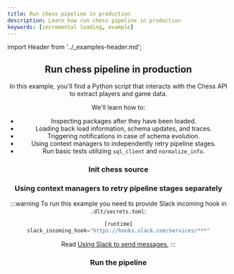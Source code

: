 ```yaml
---
title: Run chess pipeline in production
description: Learn how run chess pipeline in production
keywords: [incremental loading, example]
---
```


import Header from '../_examples-header.md';

<Header
    intro="In this tutorial, you will learn how to investigate, track, retry and test your loads."
    slug="chess_production"
    run_file="chess"
    destination="duckdb" />

## Run chess pipeline in production

In this example, you'll find a Python script that interacts with the Chess API to extract players and game data.

We'll learn how to:

- Inspecting packages after they have been loaded.
- Loading back load information, schema updates, and traces.
- Triggering notifications in case of schema evolution.
- Using context managers to independently retry pipeline stages.
- Run basic tests utilizing `sql_client` and `normalize_info`.

### Init chess source

<!--@@@DLT_SNIPPET ./code/chess-snippets.py::markdown_source-->

### Using context managers to retry pipeline stages separately

<!--@@@DLT_SNIPPET ./code/chess-snippets.py::markdown_retry_cm-->

:::warning
To run this example you need to provide Slack incoming hook in `.dlt/secrets.toml`:
```py
[runtime]
slack_incoming_hook="https://hooks.slack.com/services/***"
```
Read [Using Slack to send messages.](https://dlthub.com/docs/running-in-production/running#using-slack-to-send-messages)
:::

### Run the pipeline

<!--@@@DLT_SNIPPET ./code/chess-snippets.py::markdown_pipeline-->

